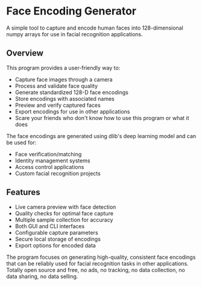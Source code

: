 # Face Encoding Generator

A simple tool to capture and encode human faces into 128-dimensional numpy arrays for use in facial recognition applications.

## Overview

This program provides a user-friendly way to:

- Capture face images through a camera
- Process and validate face quality 
- Generate standardized 128-D face encodings
- Store encodings with associated names
- Preview and verify captured faces
- Export encodings for use in other applications
- Scare your friends who don't know how to use this program or what it does

The face encodings are generated using dlib's deep learning model and can be used for:

- Face verification/matching
- Identity management systems  
- Access control applications
- Custom facial recognition projects

## Features

- Live camera preview with face detection
- Quality checks for optimal face capture
- Multiple sample collection for accuracy
- Both GUI and CLI interfaces
- Configurable capture parameters
- Secure local storage of encodings
- Export options for encoded data

The program focuses on generating high-quality, consistent face encodings that can be reliably used for facial recognition tasks in other applications. Totally open source and free, no ads, no tracking, no data collection, no data sharing, no data selling.